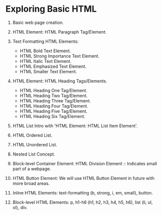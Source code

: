 # Exploring Basic HTML
1. Basic web page creation.
1. HTML Element: HTML Paragraph Tag/Element.
1. Text Formatting HTML Elements:
    - HTML Bold Text Element.
    - HTML Strong Importance Text Element.
    - HTML Italic Text Element.
    - HTML Emphasized Text Element.
    - HTML Smaller Text Element.
1. HTML Element: HTML Heading Tags/Elements.
    - HTML Heading One Tag/Element.
    - HTML Heading Two Tag/Element.
    - HTML Heading Three Tag/Element.
    - HTML Heading Four Tag/Element.
    - HTML Heading Five Tag/Element.
    - HTML Heading Six Tag/Element.
1. HTML List Intro with 'HTML Element: HTML List Item Element'.
1. HTML Ordered List.
1. HTML Unordered List.
1. Nested List Concept.
1. Block-level Container Element: HTML Division Element :: Indicates small part of a webpage.
1. HTML Button Element: We will use HTML Button Element in future with more broad areas.

1. Inline HTML Elements: text-formatting (b, strong, i, em, small), button.
1. Block-level HTML Elements: p, h1-h6 (h1, h2, h3, h4, h5, h6), list (li, ul, ol), div.